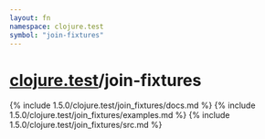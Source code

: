 ```yaml
---
layout: fn
namespace: clojure.test
symbol: "join-fixtures"
---
```


# [clojure.test](../)/join-fixtures

{% include 1.5.0/clojure.test/join_fixtures/docs.md %}
{% include 1.5.0/clojure.test/join_fixtures/examples.md %}
{% include 1.5.0/clojure.test/join_fixtures/src.md %}

